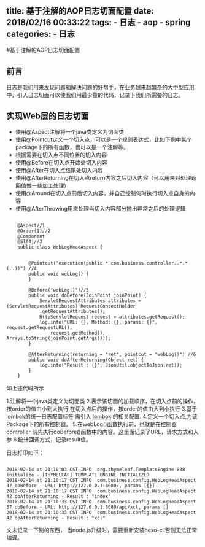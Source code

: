 title: 基于注解的AOP日志切面配置
date: 2018/02/16 00:33:22
tags: 
    - 日志
    - aop
    - spring
categories:
    - 日志
---

#基于注解的AOP日志切面配置

## 前言
日志是我们用来发现问题和解决问题的好帮手，在业务越来越繁杂的大中型应用中，引入日志切面可以使我们用最少量的代码，记录下我们所需要的日志。

## 实现Web层的日志切面
* 使用@Aspect注解将一个java类定义为切面类
* 使用@Pointcut定义一个切入点，可以是一个规则表达式，比如下例中某个package下的所有函数，也可以是一个注解等。
* 根据需要在切入点不同位置的切入内容
* 使用@Before在切入点开始处切入内容
* 使用@After在切入点结尾处切入内容
* 使用@AfterReturning在切入点return内容之后切入内容（可以用来对处理返回值做一些加工处理）
* 使用@Around在切入点前后切入内容，并自己控制何时执行切入点自身的内容
* 使用@AfterThrowing用来处理当切入内容部分抛出异常之后的处理逻辑    

````

    @Aspect//1
    @Order(1)//2
    @Component
    @Slf4j//3
    public class WebLogHeadAspect {
    
    
        @Pointcut("execution(public * com.business.controller..*.*(..))") //4
        public void webLog() {
        }
    
        @Before("webLog()")//5
        public void doBefore(JoinPoint joinPoint) {
            ServletRequestAttributes attributes = (ServletRequestAttributes) RequestContextHolder
            .getRequestAttributes();
            HttpServletRequest request = attributes.getRequest();
            log.info("URL: {}, Method: {}, params: {}", request.getRequestURL(),
                request.getMethod(), Arrays.toString(joinPoint.getArgs()));
        }
    
        @AfterReturning(returning = "ret", pointcut = "webLog()") //6
        public void doAfterReturning(Object ret) {
            log.info("Result : {}", JsonUtil.objectToJson(ret));
        }
    }

````

如上述代码所示

1.注解将一个java类定义为切面类
2.表示该切面的加载顺序，在切入点前的操作，按order的值由小到大执行,在切入点后的操作，按order的值由大到小执行
3.基于lombok的统一日志配置标签 需引入 [lombok](https://projectlombok.org/) 的相关配置.
4.定义一个切入点,为该 Package下的所有控制器。
5.在webLog()函数执行前，也就是在控制器controller 前先执行doBefore()函数中的内容。这里面记录了URL，请求方式和入参
6.统计回调方式，记录result值。

日志打印如下：

```

2018-02-14 at 21:10:03 CST INFO  org.thymeleaf.TemplateEngine 838 initialize - [THYMELEAF] TEMPLATE ENGINE INITIALIZED
2018-02-14 at 21:10:17 CST INFO  com.business.config.WebLogHeadAspect 37 doBefore - URL: http://127.0.0.1:8080/, params [{}]
2018-02-14 at 21:10:17 CST INFO  com.business.config.WebLogHeadAspect 42 doAfterReturning - Result : "index"
2018-02-14 at 21:10:33 CST INFO  com.business.config.WebLogHeadAspect 37 doBefore - URL: http://127.0.0.1:8080/api/xcl, params []
2018-02-14 at 21:10:33 CST INFO  com.business.config.WebLogHeadAspect 42 doAfterReturning - Result : "xcl"

```

文末记录一下别的东西， 当node.js升级时，需要重新安装hexo-cil否则无法正常编译。